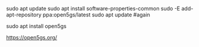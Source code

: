 
sudo apt update
sudo apt install software-properties-common
sudo -E add-apt-repository ppa:open5gs/latest
sudo apt update #again 

sudo apt install open5gs



https://open5gs.org/